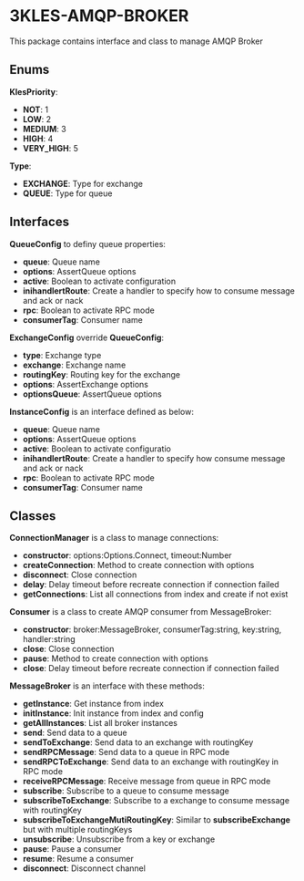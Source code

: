 # 3KLES-AMQP-BROKER

This package contains interface and class to manage AMQP Broker

## Enums

**KlesPriority**:

- **NOT**: 1
- **LOW**: 2
- **MEDIUM**: 3
- **HIGH**: 4
- **VERY_HIGH**: 5
  
**Type**:
- **EXCHANGE**: Type for exchange
- **QUEUE**: Type for queue
  
## Interfaces

**QueueConfig** to definy queue properties:

- **queue**: Queue name
- **options**: AssertQueue options
- **active**: Boolean to activate configuration
- **inihandlertRoute**: Create a handler to specify how to consume message and ack or nack
- **rpc**: Boolean to activate RPC mode
- **consumerTag**: Consumer name

**ExchangeConfig** override **QueueConfig**:

- **type**: Exchange type 
- **exchange**: Exchange name
- **routingKey**: Routing key for the exchange
- **options**: AssertExchange options
- **optionsQueue**: AssertQueue options

**InstanceConfig** is an interface defined as below:

- **queue**: Queue name
- **options**: AssertQueue options
- **active**: Boolean to activate configuratio
- **inihandlertRoute**: Create a handler to specify how consume message and ack or nack
- **rpc**: Boolean to activate RPC mode
- **consumerTag**: Consumer name

## Classes

**ConnectionManager** is a class to manage connections:
- **constructor**: options:Options.Connect, timeout:Number
- **createConnection**: Method to create connection with options
- **disconnect**: Close connection
- **delay**: Delay timeout before recreate connection if connection failed 
- **getConnections**: List all connections from index and create if not exist


**Consumer** is a class to create AMQP consumer from MessageBroker:
- **constructor**: broker:MessageBroker, consumerTag:string, key:string, handler:string
- **close**: Close connection
- **pause**: Method to create connection with options
- **close**: Delay timeout before recreate connection if connection failed 


**MessageBroker** is an interface with these methods:

- **getInstance**: Get instance from index
- **initInstance**: Init instance from index and config
- **getAllInstances**: List all broker instances
- **send**: Send data to a queue
- **sendToExchange**: Send data to an exchange with routingKey
- **sendRPCMessage**: Send data to a queue in RPC mode
- **sendRPCToExchange**: Send data to an exchange with routingKey in RPC mode
- **receiveRPCMessage**: Receive message from queue in RPC mode
- **subscribe**: Subscribe to a queue to consume message 
- **subscribeToExchange**: Subscribe to a exchange to consume message with routingKey 
- **subscribeToExchangeMutiRoutingKey**: Similar to **subscribeExchange** but with multiple routingKeys
- **unsubscribe**: Unsubscribe from a key or exchange
- **pause**: Pause a consumer 
- **resume**: Resume a consumer 
- **disconnect**: Disconnect channel


